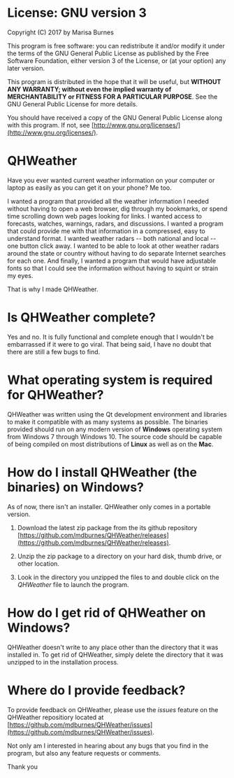 # License: GNU version 3

Copyright (C) 2017  by Marisa Burnes

This program is free software: you can redistribute it and/or modify it under the terms of the GNU General Public License as published by the Free Software Foundation, either version 3 of the License, or (at your option) any later version.

This program is distributed in the hope that it will be useful, but **WITHOUT ANY WARRANTY; without even the implied warranty of MERCHANTABILITY or FITNESS FOR A PARTICULAR PURPOSE**.  See the GNU General Public License for more details.

You should have received a copy of the GNU General Public License along with this program.  If not, see [http://www.gnu.org/licenses/](http://www.gnu.org/licenses/).

# QHWeather

Have you ever wanted current weather information on your computer or laptop as easily as you can get it on your phone? Me too.

I wanted a program that provided all the weather information I needed without having to open a web browser, dig through my bookmarks, or spend time scrolling down web pages looking for links. I wanted access to forecasts, watches, warnings, radars, and discussions. I wanted a program that could provide me with that information in a compressed, easy to understand format. I wanted weather radars -- both national and local -- one button click away. I wanted to be able to look at other weather radars around the state or country without having to do separate Internet searches for each one. And finally, I wanted a program that would have adjustable fonts so that I could see the information without having to squint or strain my eyes.

That is why I made QHWeather.

# Is QHWeather complete?

Yes and no. It is fully functional and complete enough that I wouldn't be embarrassed if it were to go viral. That being said, I have no doubt that there are still a few bugs to find.

# What operating system is required for QHWeather?

QHWeather was written using the Qt development environment and libraries to make it compatible with as many systems as possible. The binaries provided should run on any modern version of **Windows** operating system from Windows 7 through Windows 10. The source code should be capable of being compiled on most distributions of **Linux** as well as on the **Mac**.

# How do I install QHWeather (the binaries) on Windows?

As of now, there isn't an installer. QHWeather only comes in a portable version.

1. Download the latest zip package from the its github repository [https://github.com/mdburnes/QHWeather/releases](https://github.com/mdburnes/QHWeather/releases).

2. Unzip the zip package to a directory on your hard disk, thumb drive, or other location.

3. Look in the directory you unzipped the files to and double click on the _QHWeather_ file to launch the program.

# How do I get rid of QHWeather on Windows?

QHWeather doesn't write to any place other than the directory that it was installed in. To get rid of QHWeather, simply delete the directory that it was unzipped to in the installation process.

# Where do I provide feedback?

To provide feedback on QHWeather, please use the _issues_ feature on the QHWeather repositiory located at [https://github.com/mdburnes/QHWeather/issues](https://github.com/mdburnes/QHWeather/issues).

Not only am I interested in hearing about any bugs that you find in the program, but also any feature requests or comments.

Thank you